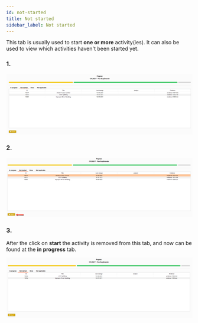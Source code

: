 ```yaml
---
id: not-started
title: Not started
sidebar_label: Not started
---
```


This tab is usually used to start **one or more** activity(ies). It can also be used to view which activities haven't been started yet.

### **1.** 
![img](../../../../static/img/burp-extension/management_tab/playbook_tab/not_started/1.png)

### **2.** 
![img](../../../../static/img/burp-extension/management_tab/playbook_tab/not_started/2.png)

### **3.** 
After the click on **start** the activity is removed from this tab, and now can be found at the **in progress** tab.

![img](../../../../static/img/burp-extension/management_tab/playbook_tab/not_started/3.png)
